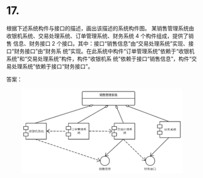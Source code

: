 # 17.

根据下述系统构件与接口的描述，画出该描述的系统构件图。 某销售管理系统由收银机系统、交易处理系统、订单管理系统、财务系统 4 个构件组成，提供了销售 信息、财务接口 2 个接口。其中：接口“销售信息”由“交易处理系统”实现、接口“财务接口”由“财务系 统”实现。在此系统中构件“订单管理系统”依赖于“收银机系统”和“交易处理系统”构件，构件“收银机系 统”依赖于接口“销售信息”，构件“交易处理系统”依赖于接口“财务接口”。

答案：

<figure><img src="../.gitbook/assets/image (20).png" alt=""><figcaption></figcaption></figure>
